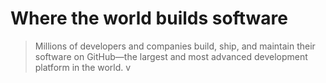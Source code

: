 #  Where the world builds software 
> Millions of developers and companies build, ship, and maintain their software on GitHub—the largest and most advanced development platform in the world. v
